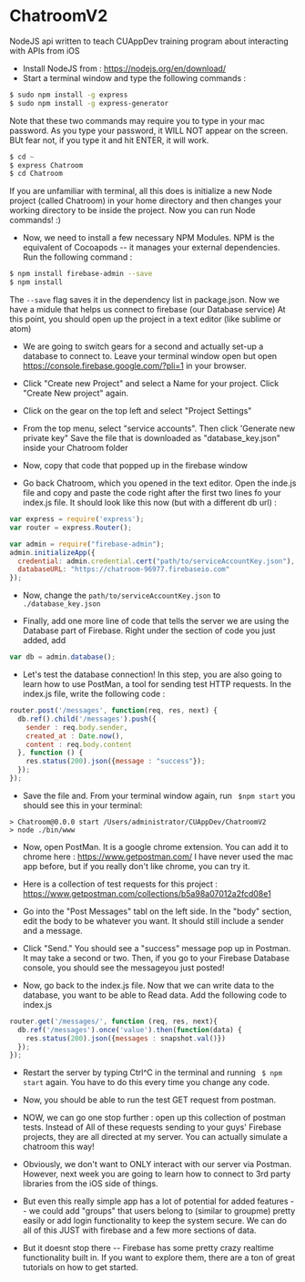 # ChatroomV2

NodeJS api written to teach CUAppDev training program about interacting with APIs from iOS

 *  Install NodeJS from : https://nodejs.org/en/download/
 * Start a terminal window and type the following commands : 
```sh
$ sudo npm install -g express
$ sudo npm install -g express-generator
```
Note that these two commands may require you to type in your mac password.  As you type your password, it WILL NOT appear on the screen.  BUt fear not, if you type it and hit ENTER, it will work. 

```js
$ cd ~
$ express Chatroom
$ cd Chatroom
```
If you are unfamiliar with terminal, all this does is initialize a new Node project (called Chatroom) in your home directory and then changes your working directory to be inside the project.  Now you can run Node commands! :) 

*  Now, we need to install a few necessary NPM Modules. NPM is the equivalent of Cocoapods -- it manages your external dependencies.  Run the following command : 
```sh
$ npm install firebase-admin --save
$ npm install
```
The `--save` flag saves it in the dependency list in package.json. Now we have a midule that helps us connect to firebase (our Database service) At this point, you should open up the project in a text editor (like sublime or atom)

* We are going to switch gears for a second and actually set-up a database to connect to.  Leave your terminal window open but open https://console.firebase.google.com/?pli=1 in your browser. 
* Click "Create new Project" and select a Name for your project.   Click "Create New project" again. 

* Click on the gear on the top left and select "Project Settings"
* From the top menu, select "service accounts".  Then click 'Generate new private key"  Save the file that is downloaded as "database_key.json" inside your Chatroom folder
* Now, copy that code that popped up in the firebase window
* Go back Chatroom, which you opened in the text editor. Open the inde.js file and copy and paste the code right after the first two lines fo your index.js file. It should look like this now (but with a different db url) : 
```js
var express = require('express');
var router = express.Router();

var admin = require("firebase-admin");
admin.initializeApp({
  credential: admin.credential.cert("path/to/serviceAccountKey.json"),
  databaseURL: "https://chatroom-96977.firebaseio.com"
});
```
* Now, change the `path/to/serviceAccountKey.json`  to `./database_key.json`

* Finally, add one more line of code that tells the server we are using the Database part of Firebase.  Right under the section of code you just added, add 
```js
var db = admin.database();
```
* Let's test the database connection! In this step, you are also going to learn how to use PostMan, a tool for sending test HTTP requests.  In the index.js file, write the following code : 

```js
router.post('/messages', function(req, res, next) {
  db.ref().child('/messages').push({
    sender : req.body.sender,
    created_at : Date.now(),
    content : req.body.content
  }, function () {
    res.status(200).json({message : "success"});
  });
});
```
* Save the file and. From your terminal window again, run ` $npm start` you should see this in your terminal: 
```
> Chatroom@0.0.0 start /Users/administrator/CUAppDev/ChatroomV2
> node ./bin/www
```

* Now, open PostMan.  It is a google chrome extension. You can add it to chrome here : https://www.getpostman.com/
I have never used the mac app before, but if you really don't like chrome, you can try it. 

* Here is a collection of test requests for this project : https://www.getpostman.com/collections/b5a98a07012a2fcd08e1

* Go into the "Post Messages" tabl on the left side. In the "body" section, edit the body to be whatever you want. It should still include a sender and a message.  

* Click "Send."  You should see a "success" message pop up in Postman.  It may take a second or two. Then, if you go to your Firebase Database console, you should see the messageyou just posted! 

* Now, go back to the index.js file.  Now that we can write data to the database, you want to be able to Read data.  Add the following code to index.js 

```js
router.get('/messages/', function (req, res, next){
  db.ref('/messages').once('value').then(function(data) {
    res.status(200).json({messages : snapshot.val()})
  });
});
```
* Restart the server by typing Ctrl^C in the terminal and running ` $ npm start` again.  You have to do this every time you change any code. 
* Now, you should be able to run the test GET request from postman.  

* NOW, we can go one stop further : open up this collection of postman tests. Instead of All of these requests sending to your guys' Firebase projects, they are all directed at my server.  You can actually simulate a chatroom this way! 

* Obviously, we don't want to ONLY interact with our server via Postman.  However, next week you are going to learn how to connect to 3rd party libraries from the iOS side of things. 

* But even this really simple app has a lot of potential for added features -- we could add "groups" that users belong to (similar to groupme) pretty easily or add login functionality to keep the system secure.  We can do all of this JUST with firebase and a few more sections of data. 

* But it doesnt stop there -- Firebase has some pretty crazy realtime functionality built in. If you want to explore them, there are a ton of great tutorials on how to get started. 

